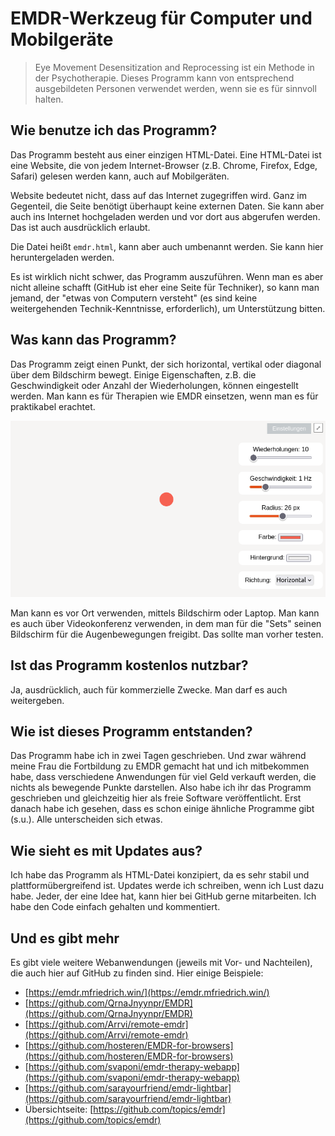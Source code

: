 ﻿# EMDR-Werkzeug für Computer und Mobilgeräte

> Eye Movement Desensitization and Reprocessing ist ein Methode in der Psychotherapie. Dieses Programm kann von entsprechend ausgebildeten Personen verwendet werden, wenn sie es für sinnvoll halten.

## Wie benutze ich das Programm?
Das Programm besteht aus einer einzigen HTML-Datei. Eine HTML-Datei ist eine Website, die von jedem Internet-Browser (z.B. Chrome, Firefox, Edge, Safari) gelesen werden kann, auch auf Mobilgeräten.

Website bedeutet nicht, dass auf das Internet zugegriffen wird. Ganz im Gegenteil, die Seite benötigt überhaupt keine externen Daten. Sie kann aber auch ins Internet hochgeladen werden und vor dort aus abgerufen werden. Das ist auch ausdrücklich erlaubt.

Die Datei heißt `emdr.html`, kann aber auch umbenannt werden. Sie kann hier heruntergeladen werden.

Es ist wirklich nicht schwer, das Programm auszuführen. Wenn man es aber nicht alleine schafft (GitHub ist eher eine Seite für Techniker), so kann man jemand, der "etwas von Computern versteht" (es sind keine weitergehenden Technik-Kenntnisse, erforderlich), um Unterstützung bitten.
 

## Was kann das Programm?
Das Programm zeigt einen Punkt, der sich horizontal, vertikal oder diagonal über dem Bildschirm bewegt. Einige Eigenschaften, z.B. die Geschwindigkeit oder Anzahl der Wiederholungen, können eingestellt werden. Man kann es für Therapien wie EMDR einsetzen, wenn man es für praktikabel erachtet. 

![Screenshot](screenshot.png)

Man kann es vor Ort verwenden, mittels Bildschirm oder Laptop. Man kann es auch über Videokonferenz verwenden, in dem man für die "Sets" seinen Bildschirm für die Augenbewegungen freigibt. Das sollte man vorher testen.

## Ist das Programm kostenlos nutzbar?
Ja, ausdrücklich, auch für kommerzielle Zwecke. Man darf es auch weitergeben.

## Wie ist dieses Programm entstanden?
Das Programm habe ich in zwei Tagen geschrieben. Und zwar während meine Frau die Fortbildung zu EMDR gemacht hat und ich mitbekommen habe, dass verschiedene Anwendungen für viel Geld verkauft werden, die nichts als bewegende Punkte darstellen. Also habe ich ihr das Programm geschrieben und gleichzeitig hier als freie Software veröffentlicht. Erst danach habe ich gesehen, dass es schon einige ähnliche Programme gibt (s.u.). Alle unterscheiden sich etwas.

## Wie sieht es mit Updates aus?
Ich habe das Programm als HTML-Datei konzipiert, da es sehr stabil und plattformübergreifend ist. Updates werde ich schreiben, wenn ich Lust dazu habe. Jeder, der eine Idee hat, kann hier bei GitHub gerne mitarbeiten. Ich habe den Code einfach gehalten und kommentiert.

## Und es gibt mehr
Es gibt viele weitere Webanwendungen (jeweils mit Vor- und Nachteilen), die auch hier auf GitHub zu finden sind. Hier einige Beispiele:

* [https://emdr.mfriedrich.win/](https://emdr.mfriedrich.win/)
* [https://github.com/QrnaJnyynpr/EMDR](https://github.com/QrnaJnyynpr/EMDR)
* [https://github.com/Arrvi/remote-emdr](https://github.com/Arrvi/remote-emdr)
* [https://github.com/hosteren/EMDR-for-browsers](https://github.com/hosteren/EMDR-for-browsers)
* [https://github.com/svaponi/emdr-therapy-webapp](https://github.com/svaponi/emdr-therapy-webapp)
* [https://github.com/sarayourfriend/emdr-lightbar](https://github.com/sarayourfriend/emdr-lightbar)
* Übersichtseite: [https://github.com/topics/emdr](https://github.com/topics/emdr)






